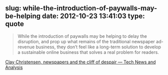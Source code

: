 slug: while-the-introduction-of-paywalls-may-be-helping
date: 2012-10-23 13:41:03
type: quote
---

> While the introduction of paywalls may be helping to delay the disruption, and prop up what remains of the traditional newspaper ad-revenue business, they don’t feel like a long-term solution to develop a sustainable online business that solves a real problem for readers.

[Clay Christensen, newspapers and the cliff of despair — Tech News and Analysis](http://gigaom.com/2012/10/22/clay-christensen-newspapers-and-the-cliff-of-despair/)
